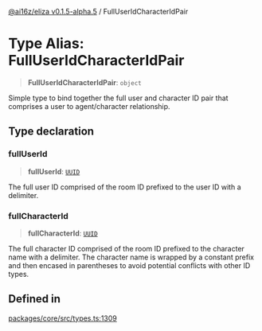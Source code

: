 [@ai16z/eliza v0.1.5-alpha.5](../index.md) / FullUserIdCharacterIdPair

# Type Alias: FullUserIdCharacterIdPair

> **FullUserIdCharacterIdPair**: `object`

Simple type to bind together the full user and character ID pair
 that comprises a user to agent/character relationship.

## Type declaration

### fullUserId

> **fullUserId**: [`UUID`](UUID.md)

The full user ID comprised of the room ID prefixed to the
 user ID with a delimiter.

### fullCharacterId

> **fullCharacterId**: [`UUID`](UUID.md)

The full character ID comprised of the room ID prefixed to the
 character name with a delimiter.  The character name is wrapped
 by a constant prefix and then encased in parentheses to avoid
 potential conflicts with other ID types.

## Defined in

[packages/core/src/types.ts:1309](https://github.com/roschler/eliza/blob/main/packages/core/src/types.ts#L1309)
